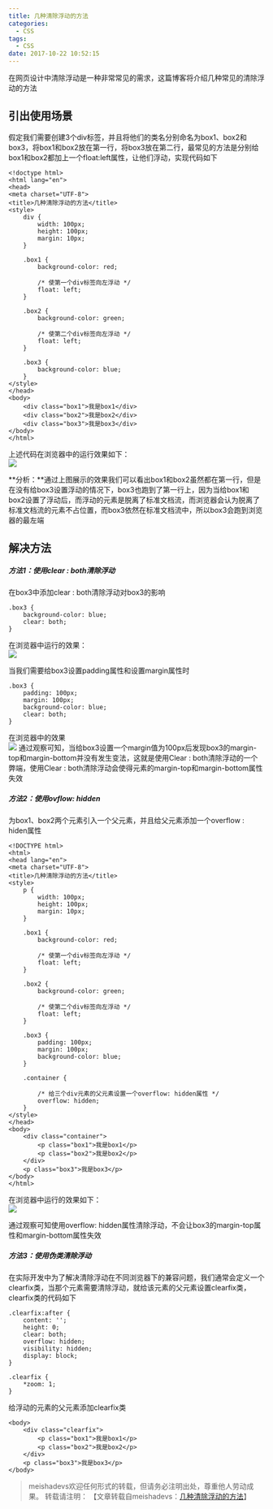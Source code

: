 ```yaml
---
title: 几种清除浮动的方法
categories:
  - CSS
tags:
  - CSS
date: 2017-10-22 10:52:15
---
```


在网页设计中清除浮动是一种非常常见的需求，这篇博客将介绍几种常见的清除浮动的方法
<!--more-->

## 引出使用场景
假定我们需要创建3个div标签，并且将他们的类名分别命名为box1、box2和box3，将box1和box2放在第一行，将box3放在第二行，最常见的方法是分别给box1和box2都加上一个float:left属性，让他们浮动，实现代码如下

	<!doctype html>
	<html lang="en">
	<head>
    <meta charset="UTF-8">
    <title>几种清除浮动的方法</title>
    <style>
        div {
            width: 100px;
            height: 100px;
            margin: 10px;
        }

        .box1 {
            background-color: red;

            /* 使第一个div标签向左浮动 */
            float: left;
        }

        .box2 {
            background-color: green;

            /* 使第二个div标签向左浮动 */
            float: left;
        }

        .box3 {
            background-color: blue;
        }
    </style>
	</head>
	<body>
    	<div class="box1">我是box1</div>
    	<div class="box2">我是box2</div>
    	<div class="box3">我是box3</div>
	</body>
	</html>

上述代码在浏览器中的运行效果如下：  
![](http://oq3pg8pg4.bkt.clouddn.com/20170111210847230.png)

**分析：**通过上图展示的效果我们可以看出box1和box2虽然都在第一行，但是在没有给box3设置浮动的情况下，box3也跑到了第一行上，因为当给box1和box2设置了浮动后，而浮动的元素是脱离了标准文档流，而浏览器会认为脱离了标准文档流的元素不占位置，而box3依然在标准文档流中，所以box3会跑到浏览器的最左端

## 解决方法

##### 方法1：使用clear : both清除浮动

在box3中添加clear : both清除浮动对box3的影响
	
	.box3 {
        background-color: blue;
        clear: both;
	}

在浏览器中运行的效果：  
![](http://oq3pg8pg4.bkt.clouddn.com/20170111215825961.png)

当我们需要给box3设置padding属性和设置margin属性时

	.box3 {
    	padding: 100px;
        margin: 100px;
        background-color: blue;
        clear: both;
    }

在浏览器中的效果  
![](http://oq3pg8pg4.bkt.clouddn.com/20170111220546278.png)
通过观察可知，当给box3设置一个margin值为100px后发现box3的margin-top和margin-bottom并没有发生变法，这就是使用Clear : both清除浮动的一个弊端，使用Clear : both清除浮动会使得元素的margin-top和margin-bottom属性失效

##### 方法2：使用ovflow: hidden
为box1、box2两个元素引入一个父元素，并且给父元素添加一个overflow : hiden属性

	<!DOCTYPE html>
	<html>
	<head lang="en">
    <meta charset="UTF-8">
    <title>几种清除浮动的方法</title>
    <style>
        p {
            width: 100px;
            height: 100px;
            margin: 10px;
        }

        .box1 {
            background-color: red;

            /* 使第一个div标签向左浮动 */
            float: left;
        }

        .box2 {
            background-color: green;

            /* 使第二个div标签向左浮动 */
            float: left;
        }

        .box3 {
            padding: 100px;
            margin: 100px;
            background-color: blue;
        }

        .container {

            /* 给三个div元素的父元素设置一个overflow: hidden属性 */
            overflow: hidden;
        }
    </style>
	</head>
	<body>
	    <div class="container">
	        <p class="box1">我是box1</p>
	        <p class="box2">我是box2</p>
	    </div>
	    <p class="box3">我是box3</p>
	</body>
	</html>

在浏览器中运行的效果如下：  
![](http://oq3pg8pg4.bkt.clouddn.com/20171022114447071.png)

通过观察可知使用overflow: hidden属性清除浮动，不会让box3的margin-top属性和margin-bottom属性失效

##### 方法3：使用伪类清除浮动
在实际开发中为了解决清除浮动在不同浏览器下的兼容问题，我们通常会定义一个clearfix类，当那个元素需要清除浮动，就给该元素的父元素设置clearfix类，clearfix类的代码如下

	.clearfix:after {
	    content: '';
	    height: 0;
	    clear: both;
	    overflow: hidden;
	    visibility: hidden;
	    display: block;
	}

    .clearfix {
        *zoom: 1;
    }

给浮动的元素的父元素添加clearfix类

	<body>
	    <div class="clearfix">
	        <p class="box1">我是box1</p>
	        <p class="box2">我是box2</p>
	    </div>
	    <p class="box3">我是box3</p>
	</body>

> meishadevs欢迎任何形式的转载，但请务必注明出处，尊重他人劳动成果。
转载请注明： 【文章转载自meishadevs：[几种清除浮动的方法](http://meishadevs.com/blog/%E5%87%A0%E7%A7%8D%E6%B8%85%E9%99%A4%E6%B5%AE%E5%8A%A8%E7%9A%84%E6%96%B9%E6%B3%95/)】